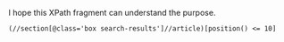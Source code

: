 I hope this XPath fragment can understand the purpose.

```xpath
(//section[@class='box search-results']//article)[position() <= 10]
```

